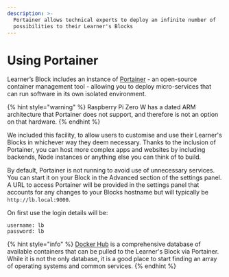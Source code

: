 ```yaml
---
description: >-
  Portainer allows technical experts to deploy an infinite number of
  possibilities to their Learner's Blocks
---
```


# Using Portainer

Learner’s Block includes an instance of [Portainer](https://www.portainer.io) - an open-source container management tool - allowing you to deploy micro-services that can run software in its own isolated environment. 

{% hint style="warning" %}
Raspberry Pi Zero W has a dated ARM architecture that Portainer does not support, and therefore is not an option on that hardware. 
{% endhint %}

We included this facility, to allow users to customise and use their Learner's Blocks in whichever way they deem necessary. Thanks to the inclusion of Portainer, you can host more complex apps and websites by including backends, Node instances or anything else you can think of to build.

By default, Portainer is not running to avoid use of unnecessary services. You can start it on your Block in the Advanced section of the settings panel. A URL to access Portainer will be provided in the settings panel that accounts for any changes to your Blocks hostname but will typically be `http://lb.local:9000`. 

On first use the login details will be:

```text
username: lb
password: lb
```

{% hint style="info" %}
[Docker Hub](https://hub.docker.com) is a comprehensive database of available containers that can be pulled to the Learner's Block via Portainer. While it is not the only database, it is a good place to start finding an array of operating systems and common services. 
{% endhint %}







